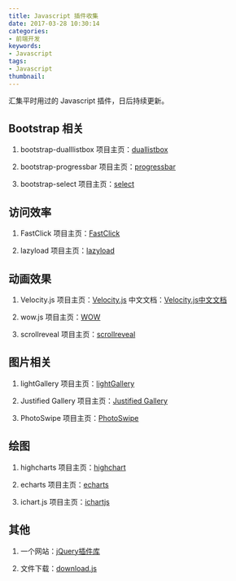 ```yaml
---
title: Javascript 插件收集
date: 2017-03-28 10:30:14
categories:
- 前端开发
keywords:
- Javascript
tags:
- Javascript
thumbnail:
---
```


汇集平时用过的 Javascript 插件，日后持续更新。

<!--more-->

## Bootstrap 相关

1. bootstrap-dualllistbox
	项目主页：[duallistbox](http://www.virtuosoft.eu/code/bootstrap-duallistbox/)

2. bootstrap-progressbar
	项目主页：[progressbar](http://www.minddust.com/project/bootstrap-progressbar/)

3. bootstrap-select
	项目主页：[select](http://silviomoreto.github.io/bootstrap-select/)

## 访问效率

1. FastClick
  项目主页：[FastClick](https://github.com/ftlabs/fastclick)

2. lazyload
	项目主页：[lazyload](http://www.appelsiini.net/projects/lazyload)

## 动画效果

1. Velocity.js
  项目主页：[Velocity.js](http://velocityjs.org/)
  中文文档：[Velocity.js中文文档](http://www.mrfront.com/docs/velocity.js/index.html)

2. wow.js
	项目主页：[WOW](http://mynameismatthieu.com/WOW/)

3. scrollreveal
	项目主页：[scrollreveal](https://scrollrevealjs.org/)

## 图片相关

1. lightGallery
	项目主页：[lightGallery](http://sachinchoolur.github.io/lightGallery/)

2. Justified Gallery
	项目主页：[Justified Gallery](http://miromannino.github.io/Justified-Gallery/)

3. PhotoSwipe
  项目主页：[PhotoSwipe](http://photoswipe.com/)

## 绘图

1. highcharts
  项目主页：[highchart](https://www.hcharts.cn/)

2. echarts
  项目主页：[echarts](http://echarts.baidu.com/)

3. ichart.js
  项目主页：[ichartjs](http://www.ichartjs.com/)

## 其他

1. 一个网站：[jQuery插件库](http://www.jq22.com/)

2. 文件下载：[download.js](http://danml.com/download.html)
